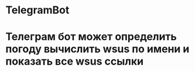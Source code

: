 # TelegramBot
# Телеграм бот может определить погоду вычислить wsus по имени и показать все wsus ссылки 
